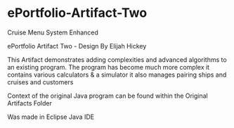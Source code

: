 # ePortfolio-Artifact-Two
Cruise Menu System Enhanced

ePortfolio Artifact Two - Design By Elijah Hickey

This Artifact demonstrates adding complexities and advanced algorithms to an existing program. 
The program has become much more complex
it contains various calculators & a simulator
it also manages pairing ships and cruises and customers

Context of the original Java program can be found within the Original Artifacts Folder

Was made in Eclipse Java IDE
